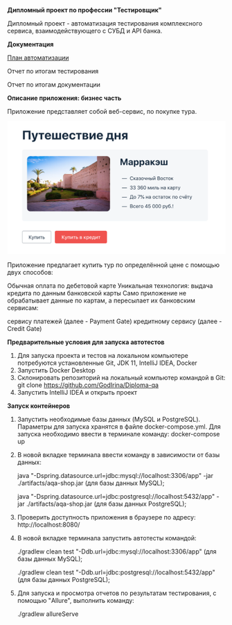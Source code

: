 **Дипломный проект по профессии "Тестировщик"**

Дипломный проект - автоматизация тестирования комплексного сервиса, взаимодействующего с СУБД и API банка.

**Документация** 

[План автоматизации](https://github.com/GodIrina/Diploma-qa/blob/master/docs/Plan.md)

Отчет по итогам тестирования

Отчет по итогам документации 

**Описание приложения: бизнес часть** 

Приложение представляет собой веб-сервис, по покупке тура.

![](service.png)

Приложение предлагает купить тур по определённой цене с помощью двух способов:

Обычная оплата по дебетовой карте
Уникальная технология: выдача кредита по данным банковской карты
Само приложение не обрабатывает данные по картам, а пересылает их банковским сервисам:

сервису платежей (далее - Payment Gate)
кредитному сервису (далее - Credit Gate)

**Предварительные условия для запуска автотестов**

1. Для запуска проекта и тестов на локальном компьютере потребуются установленные Git, JDK 11, IntelliJ IDEA, Docker
2. Запустить Docker Desktop
3. Склонировать репозиторий на локальный компьютер командой в Git:
    git clone https://github.com/GodIrina/Diploma-qa
4. Запустить IntelliJ IDEA и открыть проект

**Запуск контейнеров**

1. Запустить необходимые базы данных (MySQL и PostgreSQL). Параметры для запуска хранятся в файле docker-compose.yml. Для запуска необходимо ввести в терминале команду:
   docker-compose up

2. В новой вкладке терминала ввести команду в зависимости от базы данных:

   java "-Dspring.datasource.url=jdbc:mysql://localhost:3306/app" -jar ./artifacts/aqa-shop.jar (для базы данных MySQL);

   java "-Dspring.datasource.url=jdbc:postgresql://localhost:5432/app" -jar ./artifacts/aqa-shop.jar (для базы данных PostgreSQL);

3. Проверить доступность приложения в браузере по адресу: http://localhost:8080/
4. В новой вкладке терминала запустить автотесты командой:

   ./gradlew clean test "-Ddb.url=jdbc:mysql://localhost:3306/app" (для базы данных MySQL);

   ./gradlew clean test "-Ddb.url=jdbc:postgresql://localhost:5432/app" (для базы данных PostgreSQL);

5. Для запуска и просмотра отчетов по результатам тестирования, с помощью "Allure", выполнить команду:

   ./gradlew allureServe

